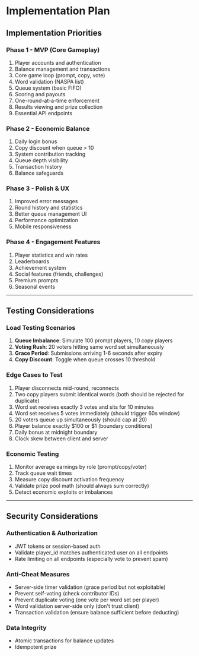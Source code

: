 # Implementation Plan

## Implementation Priorities

### Phase 1 - MVP (Core Gameplay)
1. Player accounts and authentication
2. Balance management and transactions
3. Core game loop (prompt, copy, vote)
4. Word validation (NASPA list)
5. Queue system (basic FIFO)
6. Scoring and payouts
7. One-round-at-a-time enforcement
8. Results viewing and prize collection
9. Essential API endpoints

### Phase 2 - Economic Balance
1. Daily login bonus
2. Copy discount when queue > 10
3. System contribution tracking
4. Queue depth visibility
5. Transaction history
6. Balance safeguards

### Phase 3 - Polish & UX
1. Improved error messages
2. Round history and statistics
3. Better queue management UI
4. Performance optimization
5. Mobile responsiveness

### Phase 4 - Engagement Features
1. Player statistics and win rates
2. Leaderboards
3. Achievement system
4. Social features (friends, challenges)
5. Premium prompts
6. Seasonal events

---

## Testing Considerations

### Load Testing Scenarios
1. **Queue Imbalance**: Simulate 100 prompt players, 10 copy players
2. **Voting Rush**: 20 voters hitting same word set simultaneously
3. **Grace Period**: Submissions arriving 1-6 seconds after expiry
4. **Copy Discount**: Toggle when queue crosses 10 threshold

### Edge Cases to Test
1. Player disconnects mid-round, reconnects
2. Two copy players submit identical words (both should be rejected for duplicate)
3. Word set receives exactly 3 votes and sits for 10 minutes
4. Word set receives 5 votes immediately (should trigger 60s window)
5. 20 voters queue up simultaneously (should cap at 20)
6. Player balance exactly $100 or $1 (boundary conditions)
7. Daily bonus at midnight boundary
8. Clock skew between client and server

### Economic Testing
1. Monitor average earnings by role (prompt/copy/voter)
2. Track queue wait times
3. Measure copy discount activation frequency
4. Validate prize pool math (should always sum correctly)
5. Detect economic exploits or imbalances

---

## Security Considerations

### Authentication & Authorization
- JWT tokens or session-based auth
- Validate player_id matches authenticated user on all endpoints
- Rate limiting on all endpoints (especially vote to prevent spam)

### Anti-Cheat Measures
- Server-side timer validation (grace period but not exploitable)
- Prevent self-voting (check contributor IDs)
- Prevent duplicate voting (one vote per word set per player)
- Word validation server-side only (don't trust client)
- Transaction validation (ensure balance sufficient before deducting)

### Data Integrity
- Atomic transactions for balance updates
- Idempotent prize